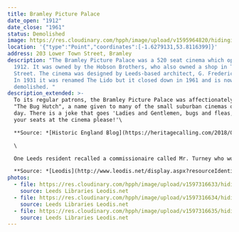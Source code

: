 ```yaml
---
title: Bramley Picture Palace
date_open: "1912"
date_close: "1961"
status: Demolished
image: https://res.cloudinary.com/hpph/image/upload/v1595964820/hidinginplainsight/bramleypicturehouse.svg
location: '{"type":"Point","coordinates":[-1.6279131,53.8116399]}'
address: 203 Lower Town Street, Bramley
description: "The Bramley Picture Palace was a 520 seat cinema which opened in
  1912. It was owned by the Hobson Brothers, who also owned a shop in Town
  Street. The cinema was designed by Leeds-based architect, G. Frederick Bowman.
  In 1931 it was renamed The Lido but it closed down in 1961 and is now
  demolished. "
description_extended: >-
  To its regular patrons, the Bramley Picture Palace was affectionately known as
  "The Bug Hutch", a name given to many of the small suburban cinemas of its
  day. There is a joke that goes 'Ladies and Gentlemen, bugs and fleas, take
  your seats at the cinema please!'\

  **Source: *[Historic England Blog](https://heritagecalling.com/2018/01/12/pass-the-popcorn-a-brief-introduction-to-cinemas/)***\

  \

  One Leeds resident recalled a commissionaire called Mr. Turney who worked at the Bramley Picture Palace who would hunt for those shouting out during screenings.\

  **Source: *[Leodis](http://www.leodis.net/display.aspx?resourceIdentifier=2002820_98431033&DISPLAY=FULL)***
photos:
  - file: https://res.cloudinary.com/hpph/image/upload/v1597316633/hidinginplainsight/Bramley_Picture_Palace_Lido_Cinema_Leeds_Libraries_2002820_98431033.jpg
    source: Leeds Libraries Leodis.net
  - file: https://res.cloudinary.com/hpph/image/upload/v1597316634/hidinginplainsight/Bramley_Picture_Palace_Lido_Cinema_Leeds_Libraries_2002820_9820193.jpg
    source: Leeds Libraries Leodis.net
  - file: https://res.cloudinary.com/hpph/image/upload/v1597316635/hidinginplainsight/Bramley_Picture_Palace_Lido_Cinema_Leeds_Libraries_2002820_40058535.jpg
    source: Leeds Libraries Leodis.net
---
```

